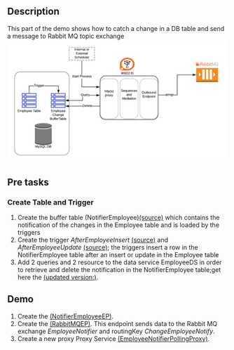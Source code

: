 ## Description
This part of the demo shows how to catch a change in a DB table and send a message to Rabbit MQ topic exchange
![EI Demo2](EIdemo2.png)

## Pre tasks
### Create Table and Trigger
1. Create the buffer table (NotifierEmployee)[(source)](createNotifierEmployee.sql) which contains the notification of the changes in the Employee table and is loaded by the triggers
2. Create the trigger *AfterEmployeeInsert* [(source)](insertTrigger.sql) and *AfterEmployeeUpdate* [(source)](updateTrigger.sql); the triggers insert a row in the NotifierEmployee table after an insert or update in the Employee table
3. Add 2 queries and 2 resource to the data service EmployeeDS in order to retrieve and delete the notification in the NotifierEmployee table;get here the [(updated version:)](EmployeeDS.xml).


## Demo
1. Create the [(NotifierEmployeeEP)](NotifierEmployeeEP.xml).
2. Create the [(RabbitMQEP)](RabbitMQEP.xml). This endpoint sends data to the Rabbit MQ exchange *EmployeeNotifier* and routingKey *ChangeEmployeeNotify*.
3. Create a new proxy Proxy Service [(EmployeeNotifierPollingProxy)](EmployeeNotifierPollingProxy.xml).
